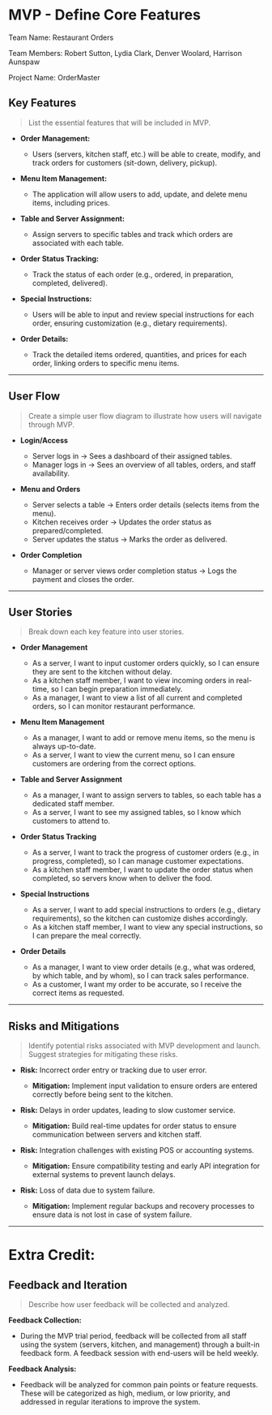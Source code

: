 # MVP \- Define Core Features

Team Name: Restaurant Orders 

Team Members: Robert Sutton, Lydia Clark, Denver Woolard, Harrison Aunspaw

Project Name: OrderMaster

## Key Features

> List the essential features that will be included in MVP.  

- **Order Management:**
    - Users (servers, kitchen staff, etc.) will be able to create, modify, and track orders for customers (sit-down, delivery, pickup).

- **Menu Item Management:**
    - The application will allow users to add, update, and delete menu items, including prices.

- **Table and Server Assignment:**
    - Assign servers to specific tables and track which orders are associated with each table.

- **Order Status Tracking:**
    - Track the status of each order (e.g., ordered, in preparation, completed, delivered).

- **Special Instructions:**
    - Users will be able to input and review special instructions for each order, ensuring customization (e.g., dietary requirements).

- **Order Details:**
    - Track the detailed items ordered, quantities, and prices for each order, linking orders to specific menu items.

***

## User Flow

> Create a simple user flow diagram to illustrate how users will navigate through MVP.

- **Login/Access**
    - Server logs in → Sees a dashboard of their assigned tables.
    - Manager logs in → Sees an overview of all tables, orders, and staff availability.

- **Menu and Orders**
    - Server selects a table → Enters order details (selects items from the menu).
    - Kitchen receives order → Updates the order status as prepared/completed.
    - Server updates the status → Marks the order as delivered.

- **Order Completion**
    - Manager or server views order completion status → Logs the payment and closes the order.

 ***

## User Stories

> Break down each key feature into user stories.

- **Order Management**
    - As a server, I want to input customer orders quickly, so I can ensure they are sent to the kitchen without delay.
    - As a kitchen staff member, I want to view incoming orders in real-time, so I can begin preparation immediately.
    - As a manager, I want to view a list of all current and completed orders, so I can monitor restaurant performance.

- **Menu Item Management**
    - As a manager, I want to add or remove menu items, so the menu is always up-to-date.
    - As a server, I want to view the current menu, so I can ensure customers are ordering from the correct options.

- **Table and Server Assignment**
    - As a manager, I want to assign servers to tables, so each table has a dedicated staff member.
    - As a server, I want to see my assigned tables, so I know which customers to attend to.

- **Order Status Tracking**
    - As a server, I want to track the progress of customer orders (e.g., in progress, completed), so I can manage customer expectations.
    - As a kitchen staff member, I want to update the order status when completed, so servers know when to deliver the food.

- **Special Instructions**
    - As a server, I want to add special instructions to orders (e.g., dietary requirements), so the kitchen can customize dishes accordingly.
    - As a kitchen staff member, I want to view any special instructions, so I can prepare the meal correctly.

- **Order Details**
    - As a manager, I want to view order details (e.g., what was ordered, by which table, and by whom), so I can track sales performance.
    - As a customer, I want my order to be accurate, so I receive the correct items as requested.
      
***

## Risks and Mitigations

> Identify potential risks associated with MVP development and launch.
> Suggest strategies for mitigating these risks.

- **Risk:** Incorrect order entry or tracking due to user error.
    - **Mitigation:** Implement input validation to ensure orders are entered correctly before being sent to the kitchen.

- **Risk:** Delays in order updates, leading to slow customer service.
    - **Mitigation:** Build real-time updates for order status to ensure communication between servers and kitchen staff.

- **Risk:** Integration challenges with existing POS or accounting systems.
    - **Mitigation:** Ensure compatibility testing and early API integration for external systems to prevent launch delays.

- **Risk:** Loss of data due to system failure.
    - **Mitigation:** Implement regular backups and recovery processes to ensure data is not lost in case of system failure.

*** 

# Extra Credit:

## Feedback and Iteration

> Describe how user feedback will be collected and analyzed.

**Feedback Collection:**
- During the MVP trial period, feedback will be collected from all staff using the system (servers, kitchen, and management) through a built-in feedback form. A feedback session with end-users will be held weekly.

**Feedback Analysis:**
- Feedback will be analyzed for common pain points or feature requests. These will be categorized as high, medium, or low priority, and addressed in regular iterations to improve the system.



